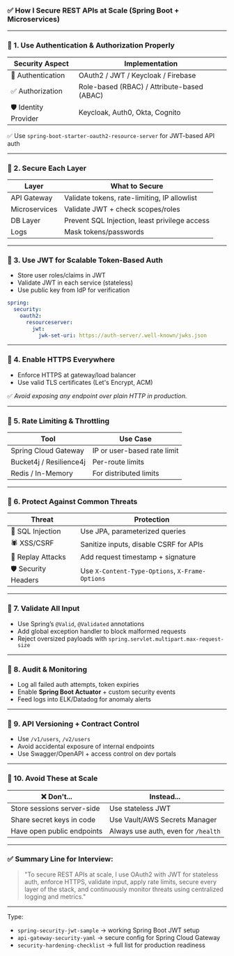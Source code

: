 ### ✅ How I Secure REST APIs at Scale (Spring Boot + Microservices)

---

### 🔹 1. **Use Authentication & Authorization Properly**

| Security Aspect       | Implementation                             |
| --------------------- | ------------------------------------------ |
| 🔐 Authentication     | OAuth2 / JWT / Keycloak / Firebase         |
| ✅ Authorization       | Role-based (RBAC) / Attribute-based (ABAC) |
| 🛡️ Identity Provider | Keycloak, Auth0, Okta, Cognito             |

✅ Use `spring-boot-starter-oauth2-resource-server` for JWT-based API auth

---

### 🔹 2. **Secure Each Layer**

| Layer         | What to Secure                                |
| ------------- | --------------------------------------------- |
| API Gateway   | Validate tokens, rate-limiting, IP allowlist  |
| Microservices | Validate JWT + check scopes/roles             |
| DB Layer      | Prevent SQL Injection, least privilege access |
| Logs          | Mask tokens/passwords                         |

---

### 🔹 3. **Use JWT for Scalable Token-Based Auth**

* Store user roles/claims in JWT
* Validate JWT in each service (stateless)
* Use public key from IdP for verification

```yaml
spring:
  security:
    oauth2:
      resourceserver:
        jwt:
          jwk-set-uri: https://auth-server/.well-known/jwks.json
```

---

### 🔹 4. **Enable HTTPS Everywhere**

* Enforce HTTPS at gateway/load balancer
* Use valid TLS certificates (Let's Encrypt, ACM)

✅ *Avoid exposing any endpoint over plain HTTP in production.*

---

### 🔹 5. **Rate Limiting & Throttling**

| Tool                    | Use Case                    |
| ----------------------- | --------------------------- |
| Spring Cloud Gateway    | IP or user-based rate limit |
| Bucket4j / Resilience4j | Per-route limits            |
| Redis / In-Memory       | For distributed limits      |

---

### 🔹 6. **Protect Against Common Threats**

| Threat               | Protection                                      |
| -------------------- | ----------------------------------------------- |
| 🐞 SQL Injection     | Use JPA, parameterized queries                  |
| 🕷 XSS/CSRF          | Sanitize inputs, disable CSRF for APIs          |
| 🔄 Replay Attacks    | Add request timestamp + signature               |
| 🛡️ Security Headers | Use `X-Content-Type-Options`, `X-Frame-Options` |

---

### 🔹 7. **Validate All Input**

* Use Spring’s `@Valid`, `@Validated` annotations
* Add global exception handler to block malformed requests
* Reject oversized payloads with `spring.servlet.multipart.max-request-size`

---

### 🔹 8. **Audit & Monitoring**

* Log all failed auth attempts, token expiries
* Enable **Spring Boot Actuator** + custom security events
* Feed logs into ELK/Datadog for anomaly alerts

---

### 🔹 9. **API Versioning + Contract Control**

* Use `/v1/users`, `/v2/users`
* Avoid accidental exposure of internal endpoints
* Use Swagger/OpenAPI + access control on dev portals

---

### 🔹 10. **Avoid These at Scale**

| ❌ Don't...                 | Instead...                          |
| -------------------------- | ----------------------------------- |
| Store sessions server-side | Use stateless JWT                   |
| Share secret keys in code  | Use Vault/AWS Secrets Manager       |
| Have open public endpoints | Always use auth, even for `/health` |

---

### ✅ Summary Line for Interview:

> "To secure REST APIs at scale, I use OAuth2 with JWT for stateless auth, enforce HTTPS, validate input, apply rate limits, secure every layer of the stack, and continuously monitor threats using centralized logging and metrics."

---

Type:

* `spring-security-jwt-sample` → working Spring Boot JWT setup
* `api-gateway-security-yaml` → secure config for Spring Cloud Gateway
* `security-hardening-checklist` → full list for production readiness
